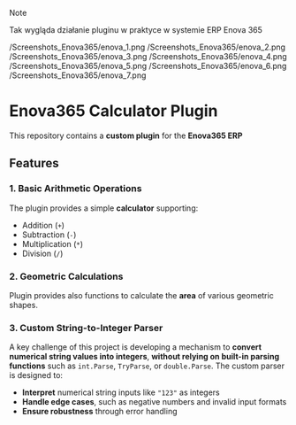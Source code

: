 > [!NOTE]
> Tak wygląda działanie pluginu w praktyce w systemie ERP Enova 365

<picture>/Screenshots_Enova365/enova_1.png</picture>
<picture>/Screenshots_Enova365/enova_2.png</picture>
<picture>/Screenshots_Enova365/enova_3.png</picture>
<picture>/Screenshots_Enova365/enova_4.png</picture>
<picture>/Screenshots_Enova365/enova_5.png</picture>
<picture>/Screenshots_Enova365/enova_6.png</picture>
<picture>/Screenshots_Enova365/enova_7.png</picture>

# Enova365 Calculator Plugin

This repository contains a **custom plugin** for the **Enova365 ERP**

## Features

### 1. Basic Arithmetic Operations
The plugin provides a simple **calculator** supporting:
- Addition (`+`)
- Subtraction (`-`)
- Multiplication (`*`)
- Division (`/`)

### 2. Geometric Calculations
Plugin provides also functions to calculate the **area** of various geometric shapes.

### 3. Custom String-to-Integer Parser
A key challenge of this project is developing a mechanism to **convert numerical string values into integers**, **without relying on built-in parsing functions** such as `int.Parse`, `TryParse`, or `double.Parse`. The custom parser is designed to:
- **Interpret** numerical string inputs like `"123"` as integers
- **Handle edge cases**, such as negative numbers and invalid input formats
- **Ensure robustness** through error handling
